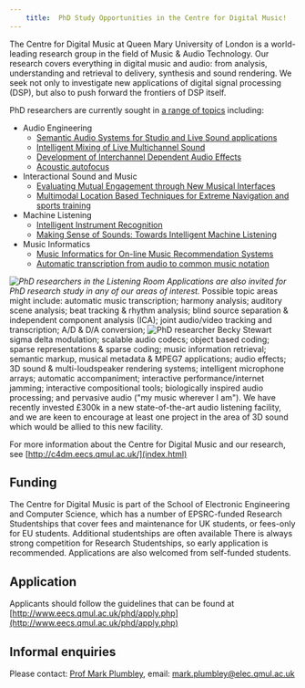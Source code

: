 ```yaml
---
    title:  PhD Study Opportunities in the Centre for Digital Music!
---
```

<!-- [Lecturer Simon Dixon with researcher Matt Levy](images/IMG_0094.jpg) -->

The Centre for Digital Music at Queen Mary University of London is a world-leading research group in the field of Music & Audio Technology. Our research covers everything in digital music and audio: from analysis, understanding and retrieval to delivery, synthesis and sound rendering. We seek not only to investigate new applications of digital signal processing (DSP), but also to push forward the frontiers of DSP itself.

PhD researchers are currently sought in [a range of topics](ProposedPhDTopics.html) including:

*   Audio Engineering
    *   [Semantic Audio Systems for Studio and Live Sound applications](ProposedPhDTopics.html#semanticlivesound)
    *   [Intelligent Mixing of Live Multichannel Sound](ProposedPhDTopics.html#mixing)
    *   [Development of Interchannel Dependent Audio Effects](ProposedPhDTopics.html#effects)
    *   [Acoustic autofocus](ProposedPhDTopics.html#autofocus)
*   Interactional Sound and Music
    *   [Evaluating Mutual Engagement through New Musical Interfaces](ProposedPhDTopics.html#evalengagement)
    *   [Multimodal Location Based Techniques for Extreme Navigation and sports training](ProposedPhDTopics.html#extremenav)
*   Machine Listening
    *   [Intelligent Instrument Recognition](ProposedPhDTopics.html#instrument)
    *   [Making Sense of Sounds: Towards Intelligent Machine Listening](ProposedPhDTopics.html#makingsense)
*   Music Informatics
    *   [Music Informatics for On-line Music Recommendation Systems](ProposedPhDTopics.html#musicrec)
    *   [Automatic transcription from audio to common music notation](ProposedPhDTopics.html#transcription)

 _![PhD researchers in the Listening Room](images/LR_web_res/andrewdan_IMG_3955_0233.jpg) Applications are also invited for PhD research study in any of our areas of interest._ Possible topic areas might include: automatic music transcription; harmony analysis; auditory scene analysis; beat tracking & rhythm analysis; blind source separation & independent component analysis (ICA); joint audio/video tracking and transcription; A/D & D/A conversion; ![PhD researcher Becky Stewart](images/dsc_9042a.jpg) sigma delta modulation; scalable audio codecs; object based coding; sparse representations & sparse coding; music information retrieval; semantic markup, musical metadata & MPEG7 applications; audio effects; 3D sound & multi-loudspeaker rendering systems; intelligent microphone arrays; automatic accompaniment; interactive performance/internet jamming; interactive compositional tools; biologically inspired audio processing; and pervasive audio ("my music wherever I am"). We have recently invested £300k in a new state-of-the-art audio listening facility, and we are keen to encourage at least one project in the area of 3D sound which would be allied to this new facility.

For more information about the Centre for Digital Music and our research, see [http://c4dm.eecs.qmul.ac.uk/](index.html)

## Funding

The Centre for Digital Music is part of the School of Electronic Engineering and Computer Science, which has a number of EPSRC-funded Research Studentships that cover fees and maintenance for UK students, or fees-only for EU students. Additional studentships are often available There is always strong competition for Research Studentships, so early application is recommended. Applications are also welcomed from self-funded students.

## Application

Applicants should follow the guidelines that can be found at [http://www.eecs.qmul.ac.uk/phd/apply.php](http://www.eecs.qmul.ac.uk/phd/apply.php)

## Informal enquiries

Please contact: [Prof Mark Plumbley](http://www.eecs.qmul.ac.uk/~markp/), email: [mark.plumbley@elec.qmul.ac.uk](mailto:mark.plumbley@elec.qmul.ac.uk)